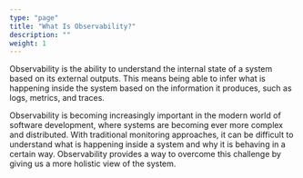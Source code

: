 ```yaml
---
type: "page"
title: "What Is Observability?"
description: ""
weight: 1
---
```


Observability is the ability to understand the internal state of a system based on its external outputs. This means being able to infer what is happening inside the system based on the information it produces, such as logs, metrics, and traces.

Observability is becoming increasingly important in the modern world of software development, where systems are becoming ever more complex and distributed. With traditional monitoring approaches, it can be difficult to understand what is happening inside a system and why it is behaving in a certain way. Observability provides a way to overcome this challenge by giving us a more holistic view of the system.
